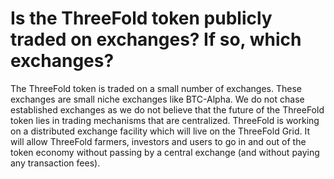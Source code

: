 # Is the ThreeFold token publicly traded on exchanges? If so, which exchanges?

The ThreeFold token is traded on a small number of exchanges. These exchanges are small niche exchanges like BTC-Alpha. We do not chase established exchanges as we do not believe that the future of the ThreeFold token lies in trading mechanisms that are centralized. ThreeFold is working on a distributed exchange facility which will live on the ThreeFold Grid. It will allow ThreeFold farmers, investors and users to go in and out of the token economy without passing by a central exchange (and without paying any transaction fees).